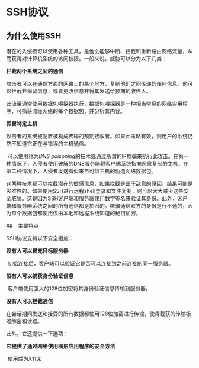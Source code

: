 # SSH协议





## 为什么使用SSH

潜在的入侵者可以使用各种工具，是他么能够中断、拦截和重新路由网络流量，从而获得对计算机系统的访问权限。一般来说，威胁可以分为以下几类：

**拦截两个系统之间的通信**

​	攻击者可以在通信方面的网络上的某个地方，复制他们之间传递的任何信息。他可以拦截并保留信息，或者更改信息并将其发送给预期的收件人。

​	此流量通常使用数据包嗅探器执行，数据包嗅探器是一种相当常见的网络实用程序，可捕获流经网络的每个数据包，并分析其内容。

**假冒特定主机**

​	攻击者的系统被配置被构成传输的预期接收者。如果此策略有效，则用户的系统仍然不知道它正在与错误的主机通信。

​	可以使用称为*DNS poisoning*的技术或通过所谓的IP欺骗来执行此攻击。在第一种情况下，入侵者使用破解的DNS服务器将客户端系统指向恶意复制的主机，在第二种情况下，入侵者发送看似来自可信主机的伪造网络数据包。

这两种技术都可以拦截潜在的敏感信息，如果拦截是出于敌意的原因，结果可能是灾难性的。如果使用SSH进行远程shell登录和文件复制，则可以大大减少这些安全威胁。这是因为SSH客户端和服务器使用数字签名来验证其身份。此外，客户端和服务器系统之间的所有通信都是加密的。欺骗通信双方的身份是行不通的，因为每个数据包都使用仅由本地和远程系统知道的秘钥加密。



##　主要特点

SSH协议支持以下安全措施：

**没有人可以冒充目标服务器**

​	初始连接后，客户端可以验证它是否可以连接到之前连接的同一服务器。

**没有人可以捕获身份验证信息**

​	客户端使用强大的128位加密将其身份验证信息传输到服务器。

**没有人可以拦截通信**

​	在会话期间发送和接受的所有数据都使用128位加密进行传输，使得截获的传输极难解密和读取。

此外，它还提供一下选项：

**它提供了通过网络使用图形应用程序的安全方法**

​	使用成为X11床